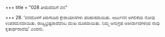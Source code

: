 +++
title = "028 ತೀದುದೆಮಗೆ ವನ"

+++
28. 'ವನದೊಳಗೆ ತಿರುಗಾಡಿದ ಕ್ಲೇಶಾಯಾಸಗಳು ಪರಿಹಾರವಾಯಿತು. ಅರ್ಜುನನ ಅಗಲಿಕೆಯ  ನೋವು ಉಪಶಮನವಾಯಿತು. ರಾಜ್ಯಭ್ರಷ್ಟರಾದೆವೆಂಬ ದುಃಖ ದೂರವಾಯಿತು. ನಿಮ್ಮ ಅನುಗ್ರಹ ಆಶೀರ್ವಾದಗಳಿಂದ ನಾವು ಕೃತಾರ್ಥರಾದೆವು' ಎಂದನು.